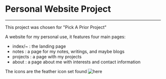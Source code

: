 # Personal Website Project
---
This project was chosen for "Pick A Prior Project"  

A website for my personal use, it features four main pages:  
- index/~  : the landing page
- notes    : a page for my notes, writings, and maybe blogs
- projects : a page with my projects
- about    : a page about me with interests and contact information  

The icons are the feather icon set found ![here](https://feathericons.com/)
